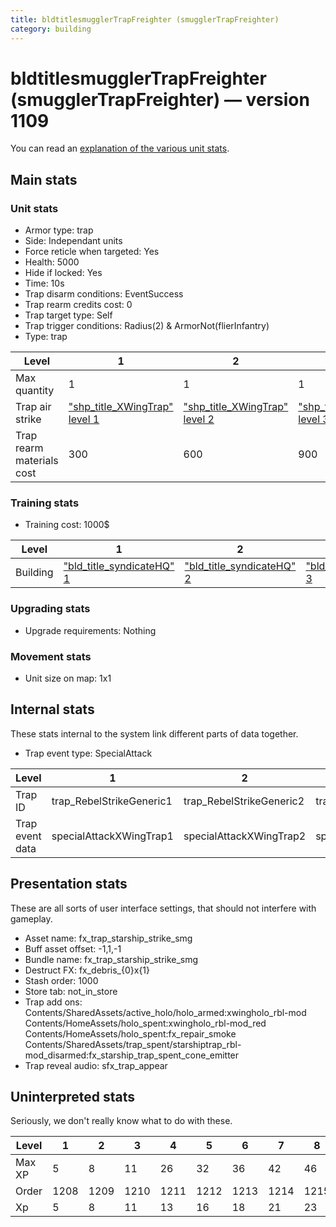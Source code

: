 ```yaml
---
title: bldtitlesmugglerTrapFreighter (smugglerTrapFreighter)
category: building
---
```


# bldtitlesmugglerTrapFreighter (smugglerTrapFreighter) — version 1109

You can read an [explanation  of the various unit stats](unitexplained.md).

## Main stats

### Unit stats

  * Armor type: trap
  * Side: Independant units
  * Force reticle when targeted: Yes
  * Health: 5000
  * Hide if locked: Yes
  * Time: 10s
  * Trap disarm conditions: EventSuccess
  * Trap rearm credits cost: 0
  * Trap target type: Self
  * Trap trigger conditions: Radius(2) & ArmorNot(flierInfantry)
  * Type: trap

|Level                    |1                                              |2                                              |3                                              |4                                              |5                                              |6                                              |7                                              |8                                              |9                                              |10                                              |
|-------------------------|-----------------------------------------------|-----------------------------------------------|-----------------------------------------------|-----------------------------------------------|-----------------------------------------------|-----------------------------------------------|-----------------------------------------------|-----------------------------------------------|-----------------------------------------------|------------------------------------------------|
|Max quantity             |1                                              |1                                              |1                                              |2                                              |2                                              |2                                              |2                                              |2                                              |2                                              |2                                               |
|Trap air strike          |["shp_title_XWingTrap" level 1](XWingTrap.html)|["shp_title_XWingTrap" level 2](XWingTrap.html)|["shp_title_XWingTrap" level 3](XWingTrap.html)|["shp_title_XWingTrap" level 4](XWingTrap.html)|["shp_title_XWingTrap" level 5](XWingTrap.html)|["shp_title_XWingTrap" level 6](XWingTrap.html)|["shp_title_XWingTrap" level 7](XWingTrap.html)|["shp_title_XWingTrap" level 8](XWingTrap.html)|["shp_title_XWingTrap" level 9](XWingTrap.html)|["shp_title_XWingTrap" level 10](XWingTrap.html)|
|Trap rearm materials cost|300                                            |600                                            |900                                            |1200                                           |1800                                           |2000                                           |2700                                           |3000                                           |3500                                           |6000                                            |


### Training stats

  * Training cost: 1000$

|Level   |1                                            |2                                            |3                                            |4                                            |5                                            |6                                            |7                                            |8                                            |9                                            |10                                            |
|--------|---------------------------------------------|---------------------------------------------|---------------------------------------------|---------------------------------------------|---------------------------------------------|---------------------------------------------|---------------------------------------------|---------------------------------------------|---------------------------------------------|----------------------------------------------|
|Building|["bld_title_syndicateHQ" 1](syndicateHQ.html)|["bld_title_syndicateHQ" 2](syndicateHQ.html)|["bld_title_syndicateHQ" 3](syndicateHQ.html)|["bld_title_syndicateHQ" 4](syndicateHQ.html)|["bld_title_syndicateHQ" 5](syndicateHQ.html)|["bld_title_syndicateHQ" 6](syndicateHQ.html)|["bld_title_syndicateHQ" 7](syndicateHQ.html)|["bld_title_syndicateHQ" 8](syndicateHQ.html)|["bld_title_syndicateHQ" 9](syndicateHQ.html)|["bld_title_syndicateHQ" 10](syndicateHQ.html)|


### Upgrading stats

  * Upgrade requirements: Nothing

### Movement stats

  * Unit size on map: 1x1

## Internal stats

These stats internal to the system link different parts of data together.

  * Trap event type: SpecialAttack

|Level          |1                       |2                       |3                       |4                       |5                       |6                       |7                       |8                       |9                       |10                       |
|---------------|------------------------|------------------------|------------------------|------------------------|------------------------|------------------------|------------------------|------------------------|------------------------|-------------------------|
|Trap ID        |trap_RebelStrikeGeneric1|trap_RebelStrikeGeneric2|trap_RebelStrikeGeneric3|trap_RebelStrikeGeneric4|trap_RebelStrikeGeneric5|trap_RebelStrikeGeneric6|trap_RebelStrikeGeneric7|trap_RebelStrikeGeneric8|trap_RebelStrikeGeneric9|trap_RebelStrikeGeneric10|
|Trap event data|specialAttackXWingTrap1 |specialAttackXWingTrap2 |specialAttackXWingTrap3 |specialAttackXWingTrap4 |specialAttackXWingTrap5 |specialAttackXWingTrap6 |specialAttackXWingTrap7 |specialAttackXWingTrap8 |specialAttackXWingTrap9 |specialAttackXWingTrap10 |


## Presentation stats

These are all sorts of user interface settings, that should not interfere with gameplay.

  * Asset name: fx_trap_starship_strike_smg
  * Buff asset offset: -1,1,-1
  * Bundle name: fx_trap_starship_strike_smg
  * Destruct FX: fx_debris_{0}x{1}
  * Stash order: 1000
  * Store tab: not_in_store
  * Trap add ons: Contents/SharedAssets/active_holo/holo_armed:xwingholo_rbl-mod Contents/HomeAssets/holo_spent:xwingholo_rbl-mod_red Contents/HomeAssets/holo_spent:fx_repair_smoke Contents/SharedAssets/trap_spent/starshiptrap_rbl-mod_disarmed:fx_starship_trap_spent_cone_emitter
  * Trap reveal audio: sfx_trap_appear

## Uninterpreted stats

Seriously, we don't really know what to do with these.

|Level |1   |2   |3   |4   |5   |6   |7   |8   |9   |10  |
|------|----|----|----|----|----|----|----|----|----|----|
|Max XP|5   |8   |11  |26  |32  |36  |42  |46  |52  |56  |
|Order |1208|1209|1210|1211|1212|1213|1214|1215|1216|1217|
|Xp    |5   |8   |11  |13  |16  |18  |21  |23  |26  |28  |


